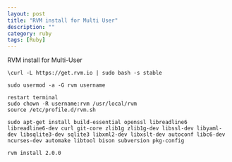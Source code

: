 ```yaml
---
layout: post
title: "RVM install for Multi User"
description: ""
category: ruby
tags: [Ruby]
---
```



RVM install for Multi-User

    \curl -L https://get.rvm.io | sudo bash -s stable
    
    sudo usermod -a -G rvm username
    
    restart terminal
    sudo chown -R username:rvm /usr/local/rvm 
    source /etc/profile.d/rvm.sh
    
    sudo apt-get install build-essential openssl libreadline6 libreadline6-dev curl git-core zlib1g zlib1g-dev libssl-dev libyaml-dev libsqlite3-dev sqlite3 libxml2-dev libxslt-dev autoconf libc6-dev ncurses-dev automake libtool bison subversion pkg-config
    
    rvm install 2.0.0